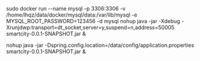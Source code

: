<!--
	启动 mysql docker 容器
	--name 容器名
	-p 外部端口:容器端口
	-v (数据卷)mysql表存储位置
	-e 
		MYSQL_ROOT_PASSWORD mysql root 密码
	-d docker镜像名
-->
sudo docker run --name mysql -p 3306:3306 -v /home/lhqz/data/docker/mysql/data:/var/lib/mysql -e MYSQL_ROOT_PASSWORD=123456 -d mysql
nohup java -jar -Xdebug -Xrunjdwp:transport=dt_socket,server=y,suspend=n,address=50005 smartcity-0.0.1-SNAPSHOT.jar &

nohup java -jar -Dspring.config.location=/data/config/application.properties smartcity-0.0.1-SNAPSHOT.jar &